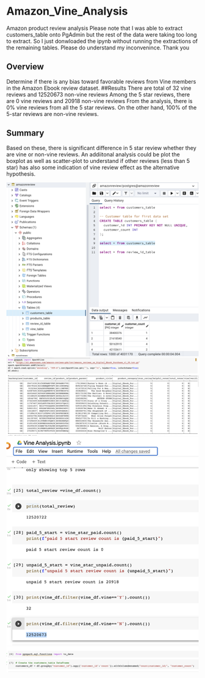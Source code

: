 # Amazon_Vine_Analysis
Amazon product review analysis
Please note that I was able to extract customers_table onto PgAdmin but the rest of the data were taking too long to extract. So I just donwloaded the ipynb without running the extractions of the remaining tables. Please do understand my inconvenince. Thank you
## Overview
Determine if there is any bias toward favorable reviews from Vine members in the Amazon Ebook review dataset.
##Results
There are total of 32 vine reviews and 12520673 non-vine reviews
Among the 5 star reviews, there are 0 vine reviews and 20918 non-vine reviews
From the analysis, there is 0% vine reviews from all the 5 star reviews. On the other hand, 100% of the 5-star reviews are non-vine reviews.
## Summary
Based on these, there is significant difference in 5 star review whether they are vine or non-vine reviews. An addiitonal analysis could be plot the boxplot as well as scatter-plot to understand if other reviews (less than 5 star) has also some indication of vine review effect as the alternative hypothesis. 

![Image1.png](https://github.com/chris820629/Amazon_Vine_Analysis/blob/main/Image1.png)
![Image2.png](https://github.com/chris820629/Amazon_Vine_Analysis/blob/main/Image2.png)
![Image3.png](https://github.com/chris820629/Amazon_Vine_Analysis/blob/main/Image3.png)
![Image4.png](https://github.com/chris820629/Amazon_Vine_Analysis/blob/main/Image4.png)
